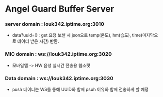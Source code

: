 # Angel Guard Buffer Server

### server domain : louk342.iptime.org:3010
- data?uuid=0 : get 요청 보낼 시 json으로 temp(온도), hm(습도), time(마지막으로 데이터 받은 시간) 반환.
### MIC domain : ws://louk342.iptime.org:3020
- 모바일앱 -> HW 음성 실시간 전송용 웹소캣
### Data domain : ws://louk342.iptime.org:3030
- push 데이터는 WS를 통해 UUID와 함께 psuh 이유와 함께 전송하게 할 예정